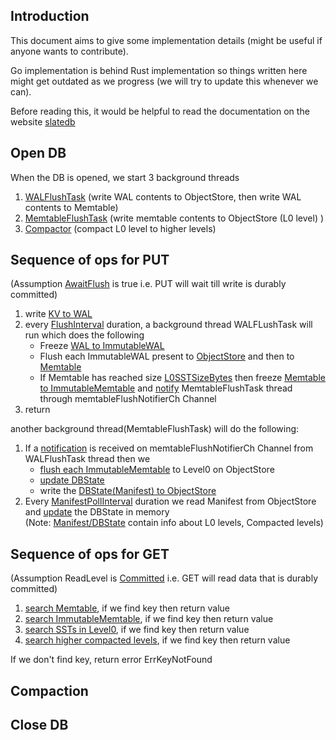 
## Introduction

This document aims to give some implementation details (might be useful if anyone wants to contribute).   

Go implementation is behind Rust implementation so things written here might get outdated as we progress
(we will try to update this whenever we can).

Before reading this, it would be helpful to read the documentation on the website [slatedb](https://slatedb.io/docs/architecture)


## Open DB

When the DB is opened, we start 3 background threads
1. [WALFlushTask](https://github.com/slatedb/slatedb-go/blob/ca863aba66169f88186f3aa970bdf02df891e0de/slatedb/db.go#L67) (write WAL contents to ObjectStore, then write WAL contents to Memtable)
2. [MemtableFlushTask](https://github.com/slatedb/slatedb-go/blob/ca863aba66169f88186f3aa970bdf02df891e0de/slatedb/db.go#L71) (write memtable contents to ObjectStore (L0 level) )
3. [Compactor](https://github.com/slatedb/slatedb-go/blob/ca863aba66169f88186f3aa970bdf02df891e0de/slatedb/db.go#L75) (compact L0 level to higher levels)


## Sequence of ops for PUT

(Assumption [AwaitFlush](https://github.com/slatedb/slatedb-go/blob/ca863aba66169f88186f3aa970bdf02df891e0de/slatedb/config.go#L122) is true i.e. PUT will wait till write is durably committed)

1. write [KV to WAL](https://github.com/slatedb/slatedb-go/blob/ca863aba66169f88186f3aa970bdf02df891e0de/slatedb/db.go#L112)
2. every [FlushInterval](https://github.com/slatedb/slatedb-go/blob/ca863aba66169f88186f3aa970bdf02df891e0de/slatedb/flush.go#L19) duration, a background thread WALFLushTask will run which does the following
    - Freeze [WAL to ImmutableWAL](https://github.com/slatedb/slatedb-go/blob/ca863aba66169f88186f3aa970bdf02df891e0de/slatedb/flush.go#L41)
    - Flush each ImmutableWAL present to [ObjectStore](https://github.com/slatedb/slatedb-go/blob/ca863aba66169f88186f3aa970bdf02df891e0de/slatedb/flush.go#L56) and then to [Memtable](https://github.com/slatedb/slatedb-go/blob/ca863aba66169f88186f3aa970bdf02df891e0de/slatedb/flush.go#L63)
    - If Memtable has reached size [L0SSTSizeBytes](https://github.com/slatedb/slatedb-go/blob/ca863aba66169f88186f3aa970bdf02df891e0de/slatedb/config.go#L71) then freeze [Memtable to ImmutableMemtable](https://github.com/slatedb/slatedb-go/blob/main/slatedb/flush.go#L64) and [notify](https://github.com/slatedb/slatedb-go/blob/ca863aba66169f88186f3aa970bdf02df891e0de/slatedb/db.go#L296) MemtableFlushTask thread through memtableFlushNotifierCh Channel
3. return

another background thread(MemtableFlushTask) will do the following:
1. If a [notification](https://github.com/slatedb/slatedb-go/blob/ca863aba66169f88186f3aa970bdf02df891e0de/slatedb/flush.go#L152C18-L152C41) is received on memtableFlushNotifierCh Channel from WALFlushTask thread then we 
    - [flush each ImmutableMemtable](https://github.com/slatedb/slatedb-go/blob/ca863aba66169f88186f3aa970bdf02df891e0de/slatedb/flush.go#L224) to Level0 on ObjectStore
    - [update DBState](https://github.com/slatedb/slatedb-go/blob/ca863aba66169f88186f3aa970bdf02df891e0de/slatedb/flush.go#L229)
    - write the [DBState(Manifest) to ObjectStore](https://github.com/slatedb/slatedb-go/blob/ca863aba66169f88186f3aa970bdf02df891e0de/slatedb/flush.go#L230)
2. Every [ManifestPollInterval](https://github.com/slatedb/slatedb-go/blob/ca863aba66169f88186f3aa970bdf02df891e0de/slatedb/flush.go#L140) duration we read Manifest from ObjectStore and [update](https://github.com/slatedb/slatedb-go/blob/ca863aba66169f88186f3aa970bdf02df891e0de/slatedb/flush.go#L148) the DBState in memory   
   (Note: [Manifest/DBState](https://github.com/slatedb/slatedb-go/blob/ca863aba66169f88186f3aa970bdf02df891e0de/slatedb/db_state.go#L35) contain info about L0 levels, Compacted levels)

## Sequence of ops for GET

(Assumption ReadLevel is [Committed](https://github.com/slatedb/slatedb-go/blob/ca863aba66169f88186f3aa970bdf02df891e0de/slatedb/config.go#L97) i.e. GET will read data that is durably committed)

1. [search Memtable](https://github.com/slatedb/slatedb-go/blob/ca863aba66169f88186f3aa970bdf02df891e0de/slatedb/db.go#L152), if we find key then return value
2. [search ImmutableMemtable](https://github.com/slatedb/slatedb-go/blob/ca863aba66169f88186f3aa970bdf02df891e0de/slatedb/db.go#L157), if we find key then return value
3. [search SSTs in Level0](https://github.com/slatedb/slatedb-go/blob/ca863aba66169f88186f3aa970bdf02df891e0de/slatedb/db.go#L167), if we find key then return value
4. [search higher compacted levels](https://github.com/slatedb/slatedb-go/blob/ca863aba66169f88186f3aa970bdf02df891e0de/slatedb/db.go#L182), if we find key then return value

If we don't find key, return error ErrKeyNotFound


## Compaction


## Close DB
